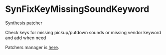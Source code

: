 # SynFixKeyMissingSoundKeyword
Synthesis patcher

Check keys for missing pickup/putdown sounds or missing vendor keyword and add when need

Patchers manager is [here](https://github.com/Mutagen-Modding/Synthesis). 
